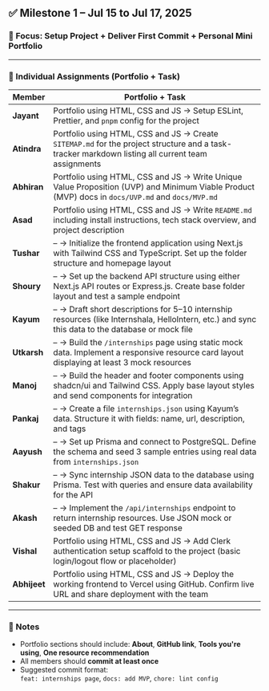 ## ✅ Milestone 1 – Jul 15 to Jul 17, 2025  
### 🎯 Focus: Setup Project + Deliver First Commit + Personal Mini Portfolio

---

### 🧩 Individual Assignments (Portfolio + Task)

| **Member**     | **Portfolio + Task**                                                                                                                                                           |
|----------------|---------------------------------------------------------------------------------------------------------------------------------------------------------------------------------|
| **Jayant**     | Portfolio using HTML, CSS and JS → Setup ESLint, Prettier, and `pnpm` config for the project                                                                                   |
| **Atindra**    | Portfolio using HTML, CSS and JS → Create `SITEMAP.md` for the project structure and a task-tracker markdown listing all current team assignments                              |
| **Abhiran**    | Portfolio using HTML, CSS and JS → Write Unique Value Proposition (UVP) and Minimum Viable Product (MVP) docs in `docs/UVP.md` and `docs/MVP.md`                              |
| **Asad**       | Portfolio using HTML, CSS and JS → Write `README.md` including install instructions, tech stack overview, and project description                                              |
| **Tushar**     | – → Initialize the frontend application using Next.js with Tailwind CSS and TypeScript. Set up the folder structure and homepage layout                                       |
| **Shoury**     | – → Set up the backend API structure using either Next.js API routes or Express.js. Create base folder layout and test a sample endpoint                                       |
| **Kayum**      | – → Draft short descriptions for 5–10 internship resources (like Internshala, HelloIntern, etc.) and sync this data to the database or mock file                              |
| **Utkarsh**    | – → Build the `/internships` page using static mock data. Implement a responsive resource card layout displaying at least 3 mock resources                                     |
| **Manoj**      | – → Build the header and footer components using shadcn/ui and Tailwind CSS. Apply base layout styles and send components for integration                                      |
| **Pankaj**     | – → Create a file `internships.json` using Kayum’s data. Structure it with fields: name, url, description, and tags                                                            |
| **Aayush**     | – → Set up Prisma and connect to PostgreSQL. Define the schema and seed 3 sample entries using real data from `internships.json`                                               |
| **Shakur**     | – → Sync internship JSON data to the database using Prisma. Test with queries and ensure data availability for the API                                                         |
| **Akash**      | – → Implement the `/api/internships` endpoint to return internship resources. Use JSON mock or seeded DB and test GET response                                                 |
| **Vishal**     | Portfolio using HTML, CSS and JS → Add Clerk authentication setup scaffold to the project (basic login/logout flow or placeholder)                                             |
| **Abhijeet**   | Portfolio using HTML, CSS and JS → Deploy the working frontend to Vercel using GitHub. Confirm live URL and share deployment with the team                                                                    |

---

### 📌 Notes

- Portfolio sections should include: **About**, **GitHub link**, **Tools you're using**, **One resource recommendation**
- All members should **commit at least once**
- Suggested commit format:  
  `feat: internships page`, `docs: add MVP`, `chore: lint config`
